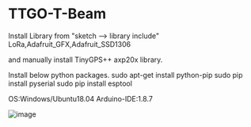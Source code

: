 # TTGO-T-Beam
Install Library from "sketch --> library include"
LoRa,Adafruit_GFX,Adafruit_SSD1306

and manually install
TinyGPS++ axp20x library.

Install below python packages.
sudo apt-get install python-pip
sudo pip install pyserial
sudo pip install esptool

OS:Windows/Ubuntu18.04
Arduino-IDE:1.8.7

![image](https://github.com/LilyGO/TTGO-T-Beam/blob/master/images/image1.jpg)
